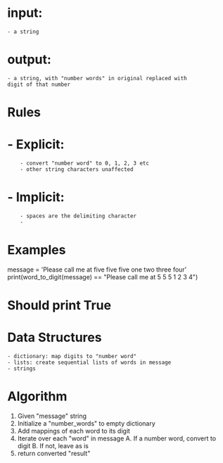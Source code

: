 # input:
    - a string

# output:
    - a string, with "number words" in original replaced with
    digit of that number

# Rules
#    - Explicit:
        - convert "number word" to 0, 1, 2, 3 etc
        - other string characters unaffected

#   - Implicit:
        - spaces are the delimiting character
        - 

# Examples

message = 'Please call me at five five five one two three four'
print(word_to_digit(message) == "Please call me at 5 5 5 1 2 3 4")
# Should print True

# Data Structures
    - dictionary: map digits to "number word"
    - lists: create sequential lists of words in message
    - strings

# Algorithm

1. Given "message" string
2. Initialize a "number_words" to empty dictionary
3. Add mappings of each word to its digit
4. Iterate over each "word" in message
    A. If a number word, convert to digit
    B. If not, leave as is
5. return converted "result"
